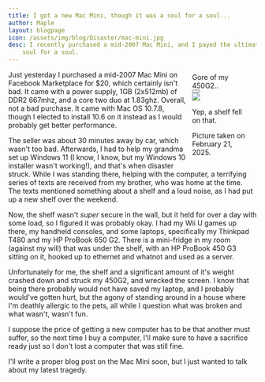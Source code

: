 ```yaml
---
title: I got a new Mac Mini, though it was a soul for a soul...
author: Maple
layout: blogpage
icon: /assets/img/blog/Disaster/mac-mini.jpg
desc: I recently purchased a mid-2007 Mac Mini, and I payed the ultimate price. It was a 
    soul for a soul.
---
```


<div class="window" style="float: right; max-width: 24%; margin: 1% 2% 1% 2%">
    <div class="title-bar">
        <div class="title-bar-text">Gore of my 450G2..</div>
        <div class="title-bar-controls">
            <button aria-label="Close"></button>
        </div>
    </div>
    <div class="window-body">
        <img src="/assets/img/blog/Disaster/laptop-display" style="max-width: 100%"/>
    </div>
      <div class="status-bar">
        <p class="status-bar-field">Yep, a shelf fell on that.</p>
        <p class="status-bar-field">Picture taken on February 21, 2025.</p>
      </div>
</div>


Just yesterday I purchased a mid-2007 Mac Mini on Facebook Marketplace for $20, which
certainly isn't bad. It came with a power supply, 1GB (2x512mb) of DDR2 667mhz, and a 
core two duo at 1.83ghz. Overall, not a bad purchase. It came with Mac OS 10.7.8, 
though I elected to install 10.6 on it instead as I would probably get better 
performance.

The seller was about 30 minutes away by car, which wasn't too bad. Afterwards, I had
to help my grandma set up Windows 11 (I know, I know, but my Windows 10 installer
wasn't working!), and that's when disaster struck. While I was standing there, helping
with the computer, a terrifying series of texts are received from my brother, who was 
home at the time. The texts mentioned something about a shelf and a loud noise, as 
I had put up a new shelf over the weekend.

Now, the shelf wasn't *super* secure in the wall, but it held for over a day with some load,
so I figured it was probably okay. I had my Wii U games up there, my handheld consoles,
and some laptops, specifically my Thinkpad T480 and my HP ProBook 650 G2. There is a 
mini-fridge in my room (against my will) that was under the shelf, with an HP ProBook
450 G3 sitting on it, hooked up to ethernet and whatnot and used as a server.

Unfortunately for me, the shelf and a significant amount of it's weight crashed down and struck my 450G2, and wrecked the screen.
I know that being there probably would not have saved my laptop, and I probably
would've gotten hurt, but the agony of standing around in a house where I'm deathly allergic
to the pets, all while I question what was broken and what wasn't, wasn't fun. 

I suppose the price of getting a new computer has to be that another must suffer, so 
the next time I buy a computer, I'll make sure to have a sacrifice ready just so I don't 
lost a computer that was still fine.

I'll write a proper blog post on the Mac Mini soon, but I just wanted to talk about my
latest tragedy.
